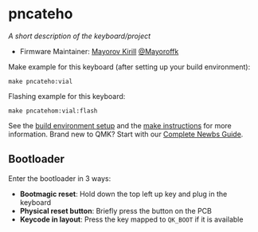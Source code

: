 # pncateho

*A short description of the keyboard/project*

* Firmware Maintainer: [Mayorov Kirill](https://github.com/FT256) [@Mayoroffk](https://t.me/mayoroffk)

Make example for this keyboard (after setting up your build environment):

    make pncateho:vial

Flashing example for this keyboard:

    make pncatehom:vial:flash

See the [build environment setup](https://docs.qmk.fm/#/getting_started_build_tools) and the [make instructions](https://docs.qmk.fm/#/getting_started_make_guide) for more information. Brand new to QMK? Start with our [Complete Newbs Guide](https://docs.qmk.fm/#/newbs).

## Bootloader

Enter the bootloader in 3 ways:

* **Bootmagic reset**: Hold down the top left up key and plug in the keyboard
* **Physical reset button**: Briefly press the button on the PCB
* **Keycode in layout**: Press the key mapped to `QK_BOOT` if it is available
